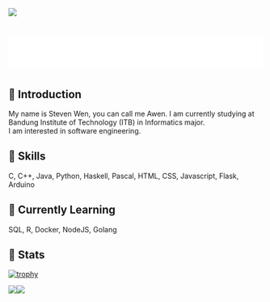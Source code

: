 ![](https://komarev.com/ghpvc/?username=StevenWen81&color=brightgreen)

<h1 align="center">
  <img src="https://raw.githubusercontent.com/martonlederer/martonlederer/master/name.svg" alt="Test" />
</h1>

## 💬 Introduction
My name is Steven Wen, you can call me Awen. I am currently studying at Bandung Institute of Technology (ITB) in Informatics major. 
<br/>
I am interested in software engineering.

## 🌱 Skills
C, C++, Java, Python, Haskell, Pascal, HTML, CSS, Javascript, Flask, Arduino

## 🔭 Currently Learning
SQL, R, Docker, NodeJS, Golang

## 🦾 Stats
[![trophy](https://github-profile-trophy.vercel.app/?username=StevenWen81&margin-w=15&column=7&theme=darkhub)](https://github.com/ryo-ma/github-profile-trophy)

<div>
  <img height="170" align="left" src="https://github-readme-stats.vercel.app/api?username=StevenWen81&count_private=true&include_all_commits=true" />
  <img src="https://github-readme-stats.vercel.app/api/top-langs/?username=StevenWen81&layout=compact" />
</div>

<!--
**StevenWen81/StevenWen81** is a ✨ _special_ ✨ repository because its `README.md` (this file) appears on your GitHub profile.

### Hello 👋
Here are some ideas to get you started:

- 🔭 I’m currently working on ...
- 🌱 I’m currently learning ...
- 👯 I’m looking to collaborate on ...
- 🤔 I’m looking for help with ...
- 💬 Ask me about ...
- 📫 How to reach me: ...
- 😄 Pronouns: ...
- ⚡ Fun fact: ...🦾🧠
-->
